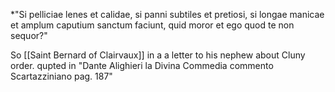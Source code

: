 *"Si pelliciae lenes et calidae, si panni subtiles et pretiosi, si longae  manicae et amplum caputium  sanctum faciunt, quid moror et ego quod te non sequor?"

So [[Saint Bernard of Clairvaux]] in a a letter to his nephew about Cluny order.
qupted in "Dante Alighieri la Divina Commedia commento Scartazziniano pag. 187"